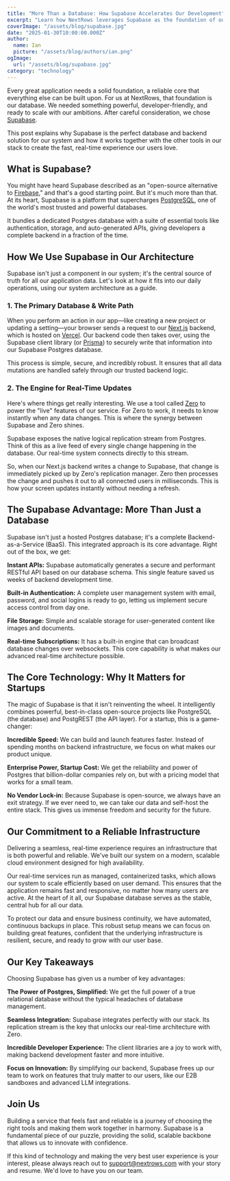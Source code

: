 ```yaml
---
title: "More Than a Database: How Supabase Accelerates Our Development"
excerpt: "Learn how NextRows leverages Supabase as the foundation of our real-time infrastructure, combining PostgreSQL power with modern backend services for rapid development."
coverImage: "/assets/blog/supabase.jpg"
date: "2025-01-30T10:00:00.000Z"
author:
  name: Ian
  picture: "/assets/blog/authors/ian.png"
ogImage:
  url: "/assets/blog/supabase.jpg"
category: "technology"
---
```


Every great application needs a solid foundation, a reliable core that everything else can be built upon. For us at NextRows, that foundation is our database. We needed something powerful, developer-friendly, and ready to scale with our ambitions. After careful consideration, we chose [Supabase](https://supabase.com).

This post explains why Supabase is the perfect database and backend solution for our system and how it works together with the other tools in our stack to create the fast, real-time experience our users love.

## What is Supabase?

You might have heard Supabase described as an "open-source alternative to [Firebase](https://firebase.google.com)," and that's a good starting point. But it's much more than that. At its heart, Supabase is a platform that supercharges [PostgreSQL](https://www.postgresql.org), one of the world's most trusted and powerful databases.

It bundles a dedicated Postgres database with a suite of essential tools like authentication, storage, and auto-generated APIs, giving developers a complete backend in a fraction of the time.

## How We Use Supabase in Our Architecture

Supabase isn't just a component in our system; it's the central source of truth for all our application data. Let's look at how it fits into our daily operations, using our system architecture as a guide.

### 1. The Primary Database & Write Path

When you perform an action in our app—like creating a new project or updating a setting—your browser sends a request to our [Next.js](https://nextjs.org) backend, which is hosted on [Vercel](https://vercel.com). Our backend code then takes over, using the Supabase client library (or [Prisma](https://www.prisma.io)) to securely write that information into our Supabase Postgres database.

This process is simple, secure, and incredibly robust. It ensures that all data mutations are handled safely through our trusted backend logic.

### 2. The Engine for Real-Time Updates

Here's where things get really interesting. We use a tool called [Zero](https://zerosync.dev) to power the "live" features of our service. For Zero to work, it needs to know instantly when any data changes. This is where the synergy between Supabase and Zero shines.

Supabase exposes the native logical replication stream from Postgres. Think of this as a live feed of every single change happening in the database. Our real-time system connects directly to this stream.

So, when our Next.js backend writes a change to Supabase, that change is immediately picked up by Zero's replication manager. Zero then processes the change and pushes it out to all connected users in milliseconds. This is how your screen updates instantly without needing a refresh.

## The Supabase Advantage: More Than Just a Database

Supabase isn't just a hosted Postgres database; it's a complete Backend-as-a-Service (BaaS). This integrated approach is its core advantage. Right out of the box, we get:

**Instant APIs:** Supabase automatically generates a secure and performant RESTful API based on our database schema. This single feature saved us weeks of backend development time.

**Built-in Authentication:** A complete user management system with email, password, and social logins is ready to go, letting us implement secure access control from day one.

**File Storage:** Simple and scalable storage for user-generated content like images and documents.

**Real-time Subscriptions:** It has a built-in engine that can broadcast database changes over websockets. This core capability is what makes our advanced real-time architecture possible.

## The Core Technology: Why It Matters for Startups

The magic of Supabase is that it isn't reinventing the wheel. It intelligently combines powerful, best-in-class open-source projects like PostgreSQL (the database) and PostgREST (the API layer). For a startup, this is a game-changer:

**Incredible Speed:** We can build and launch features faster. Instead of spending months on backend infrastructure, we focus on what makes our product unique.

**Enterprise Power, Startup Cost:** We get the reliability and power of Postgres that billion-dollar companies rely on, but with a pricing model that works for a small team.

**No Vendor Lock-in:** Because Supabase is open-source, we always have an exit strategy. If we ever need to, we can take our data and self-host the entire stack. This gives us immense freedom and security for the future.

## Our Commitment to a Reliable Infrastructure

Delivering a seamless, real-time experience requires an infrastructure that is both powerful and reliable. We've built our system on a modern, scalable cloud environment designed for high availability.

Our real-time services run as managed, containerized tasks, which allows our system to scale efficiently based on user demand. This ensures that the application remains fast and responsive, no matter how many users are active. At the heart of it all, our Supabase database serves as the stable, central hub for all our data.

To protect our data and ensure business continuity, we have automated, continuous backups in place. This robust setup means we can focus on building great features, confident that the underlying infrastructure is resilient, secure, and ready to grow with our user base.

## Our Key Takeaways

Choosing Supabase has given us a number of key advantages:

**The Power of Postgres, Simplified:** We get the full power of a true relational database without the typical headaches of database management.

**Seamless Integration:** Supabase integrates perfectly with our stack. Its replication stream is the key that unlocks our real-time architecture with Zero.

**Incredible Developer Experience:** The client libraries are a joy to work with, making backend development faster and more intuitive.

**Focus on Innovation:** By simplifying our backend, Supabase frees up our team to work on features that truly matter to our users, like our E2B sandboxes and advanced LLM integrations.

## Join Us

Building a service that feels fast and reliable is a journey of choosing the right tools and making them work together in harmony. Supabase is a fundamental piece of our puzzle, providing the solid, scalable backbone that allows us to innovate with confidence.

If this kind of technology and making the very best user experience is your interest, please always reach out to support@nextrows.com with your story and resume. We'd love to have you on our team.